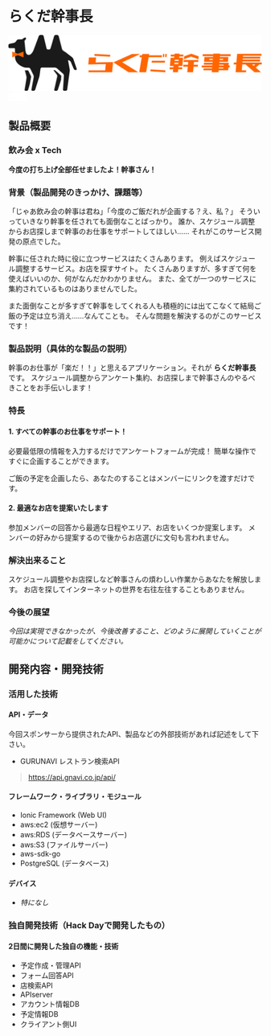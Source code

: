 # らくだ幹事長
![logo](imgs/logos/1_rakuda_logo_orange.png)
[![video](samune.png)](https://www.youtube.com/watch?v=2ZEs9WGf0Z0&t=4s)

## 製品概要


### 飲み会 x Tech
**今度の打ち上げ全部任せましたよ！幹事さん！**

### 背景（製品開発のきっかけ、課題等）

「じゃあ飲み会の幹事は君ね」「今度のご飯だれが企画する？え、私？」
そういっていきなり幹事を任されても面倒なことばっかり。
誰か、スケジュール調整からお店探しまで幹事のお仕事をサポートしてほしい……
それがこのサービス開発の原点でした。

幹事に任された時に役に立つサービスはたくさんあります。
例えばスケジュール調整するサービス。お店を探すサイト。
たくさんありますが、多すぎて何を使えばいいのか、何がなんだかわかりません。
また、全てが一つのサービスに集約されているものはありませんでした。

また面倒なことが多すぎて幹事をしてくれる人も積極的には出てこなくて結局ご飯の予定は立ち消え……なんてことも。
そんな問題を解決するのがこのサービスです！

### 製品説明（具体的な製品の説明）
幹事のお仕事が「楽だ！！」と思えるアプリケーション。それが **らくだ幹事長** です。
スケジュール調整からアンケート集約、お店探しまで幹事さんのやるべきことをお手伝いします！

### 特長
#### 1. すべての幹事のお仕事をサポート！
必要最低限の情報を入力するだけでアンケートフォームが完成！
簡単な操作ですぐに企画することができます。

ご飯の予定を企画したら、あなたのすることはメンバーにリンクを渡すだけです。

#### 2. 最適なお店を提案いたします
参加メンバーの回答から最適な日程やエリア、お店をいくつか提案します。
メンバーの好みから提案するので後からお店選びに文句も言われません。

### 解決出来ること
スケジュール調整やお店探しなど幹事さんの煩わしい作業からあなたを解放します。
お店を探してインターネットの世界を右往左往することもありません。

### 今後の展望
*今回は実現できなかったが、今後改善すること、どのように展開していくことが可能かについて記載をしてください。*


## 開発内容・開発技術
### 活用した技術
#### API・データ
今回スポンサーから提供されたAPI、製品などの外部技術があれば記述をして下さい。

* GURUNAVI レストラン検索API 
> https://api.gnavi.co.jp/api/

#### フレームワーク・ライブラリ・モジュール
* Ionic Framework (Web UI)
* aws:ec2 (仮想サーバー)
* aws:RDS (データベースサーバー)
* aws:S3 (ファイルサーバー)
* aws-sdk-go
* PostgreSQL (データベース)

#### デバイス
* *特になし*

### 独自開発技術（Hack Dayで開発したもの）
#### 2日間に開発した独自の機能・技術
- 予定作成・管理API
- フォーム回答API
- 店検索API
- APIserver
- アカウント情報DB
- 予定情報DB
- クライアント側UI
